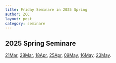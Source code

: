 ```yaml
---
title: Friday Seminare in 2025 Spring
author: ZCC
layout: post
category: seminare
---
```


## 2025 Spring Seminare

[21Mar](20250321Talk), [28Mar](20250328Talk), [18Apr](20250418Talk), [25Apr](20250425Talk), [09May](20250509Talk), [16May](20250516Talk), [23May](20250523Talk).

